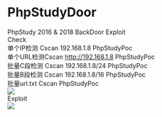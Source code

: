 # PhpStudyDoor
PhpStudy 2016 &amp; 2018 BackDoor Exploit</br>
Check</br>
单个IP检测 Cscan 192.168.1.8 PhpStudyPoc</br>
单个URL检测Cscan http://192.168.1.8 PhpStudyPoc</br>
批量C段检测 Cscan 192.168.1.8/24 PhpStudyPoc</br>
批量B段检测 Cscan 192.168.1.8/16 PhpStudyPoc</br>
批量url.txt Cscan PhpStudyPoc</br>
![](https://github.com/k8gege/K8CScan/blob/master/Images/PhpStudyPoc.PNG)</br>
Exploit<br>
<img src="https://github.com/k8gege/PhpStudyDoor/blob/master/PhpStudyExp.PNG"></img></br>
